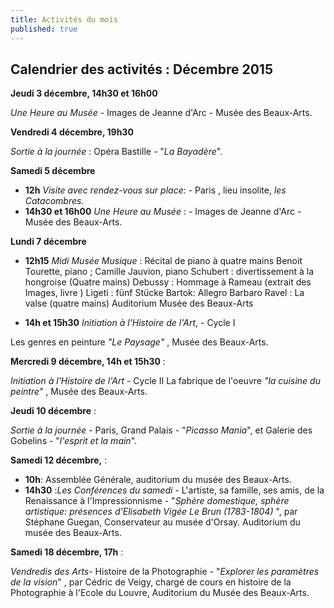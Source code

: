 ```yaml
---
title: Activités du mois
published: true
---
```



## Calendrier des activités : Décembre 2015

**Jeudi 3 décembre, 14h30 et 16h00**

_Une Heure au Musée_ - Images de Jeanne d'Arc - Musée des Beaux-Arts.

**Vendredi 4 décembre, 19h30**

_Sortie à la journée_  : Opéra Bastille - "_La Bayadère_".

**Samedi 5 décembre**

- **12h** _Visite avec rendez-vous sur place_: - Paris , lieu insolite, _les Catacombres._
- **14h30 **et** 16h00** _Une Heure au Musée_ : - Images de Jeanne d'Arc - Musée des Beaux-Arts.

**Lundi 7 décembre**

- **12h15** _Midi Musée Musique_  :
Récital de piano à quatre mains
Benoit Tourette, piano ; Camille Jauvion, piano
 Schubert : divertissement à la hongroise  (Quatre mains)
 Debussy : Hommage à Rameau (extrait des Images, livre )
 Ligeti : fünf Stücke
 Bartok: Allegro Barbaro
 Ravel : La valse (quatre mains) 
Auditorium Musée des Beaux-Arts 

- **14h et 15h30** _Initiation à l'Histoire de l'Art_, - Cycle I

Les genres en peinture  _"Le Paysage"_ , Musée des Beaux-Arts.

**Mercredi 9 décembre, 14h et 15h30** :

_Initiation à l'Histoire de l'Art_ - Cycle II La fabrique de l'oeuvre _"la cuisine du peintre"_ , Musée des Beaux-Arts.

**Jeudi 10 décembre** :

_Sortie à la journée_ - Paris, Grand Palais - "_Picasso Mania_", et Galerie des Gobelins - "_l'esprit et la main_".

**Samedi 12 décembre,** :

- **10h**: Assemblée Générale, auditorium du musée des Beaux-Arts.
- **14h30** :_Les Conférences du samedi_ - L'artiste, sa famille, ses amis, de la Renaissance à l'Impressionnisme - "_Sphère domestique, sphère artistique: présences d'Elisabeth Vigée Le Brun (1783-1804)_ ", par Stéphane Guegan, Conservateur au musée d'Orsay. Auditorium du musée des Beaux-Arts. 

**Samedi 18 décembre, 17h** :

_Vendredis des Arts_- Histoire de la Photographie - "_Explorer les paramètres de la vision_" , par Cédric de Veigy, chargé de cours en histoire de la Photographie à l'Ecole du Louvre, Auditorium du Musée des Beaux-Arts.
